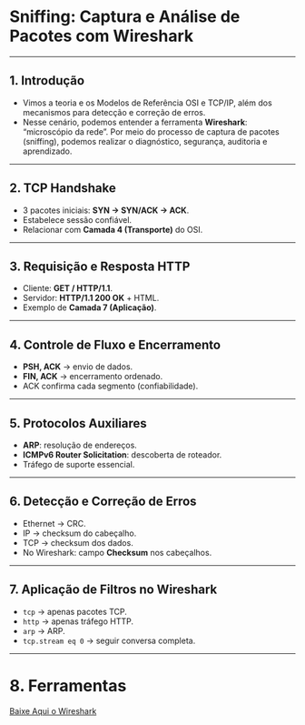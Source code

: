 # Sniffing: Captura e Análise de Pacotes com Wireshark

---

## 1. Introdução
- Vimos a teoria e os Modelos de Referência OSI e TCP/IP, além dos mecanismos para detecção e correção de erros. 
- Nesse cenário, podemos entender a ferramenta **Wireshark**: “microscópio da rede”. Por meio do processo de captura de pacotes (sniffing), podemos realizar o diagnóstico, segurança, auditoria e aprendizado.

---

## 2. TCP Handshake 
- 3 pacotes iniciais: **SYN → SYN/ACK → ACK**.
- Estabelece sessão confiável.
- Relacionar com **Camada 4 (Transporte)** do OSI.

---

## 3. Requisição e Resposta HTTP
- Cliente: **GET / HTTP/1.1**.
- Servidor: **HTTP/1.1 200 OK** + HTML.
- Exemplo de **Camada 7 (Aplicação)**.

---

## 4. Controle de Fluxo e Encerramento
- **PSH, ACK** → envio de dados.
- **FIN, ACK** → encerramento ordenado.
- ACK confirma cada segmento (confiabilidade).

---

## 5. Protocolos Auxiliares
- **ARP**: resolução de endereços.
- **ICMPv6 Router Solicitation**: descoberta de roteador.
- Tráfego de suporte essencial.

---

## 6. Detecção e Correção de Erros
- Ethernet → CRC.
- IP → checksum do cabeçalho.
- TCP → checksum dos dados.
- No Wireshark: campo **Checksum** nos cabeçalhos.

---

## 7. Aplicação de Filtros no Wireshark
- `tcp` → apenas pacotes TCP.  
- `http` → apenas tráfego HTTP.  
- `arp` → ARP.  
- `tcp.stream eq 0` → seguir conversa completa.

---

# 8. Ferramentas

[Baixe Aqui o Wireshark](https://drive.google.com/drive/folders/1d7FwTLtnRSnjJ5k-YRZlORNlY3c1ygQZ?usp=sharing)